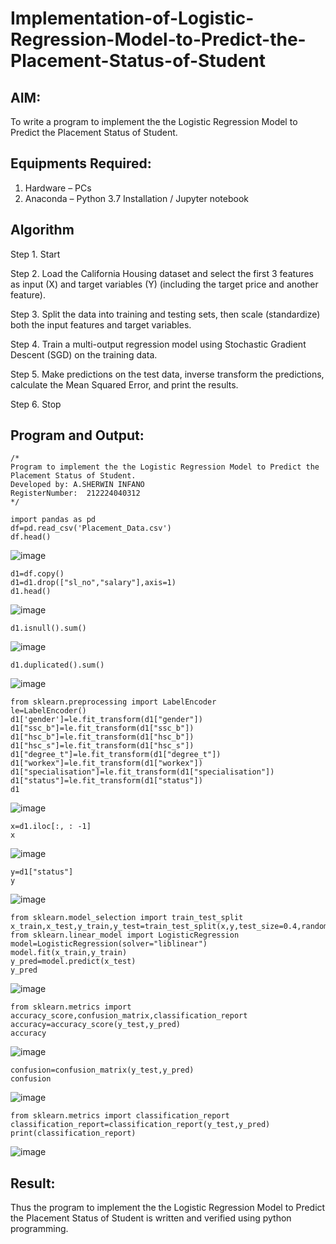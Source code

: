 # Implementation-of-Logistic-Regression-Model-to-Predict-the-Placement-Status-of-Student

## AIM:
To write a program to implement the the Logistic Regression Model to Predict the Placement Status of Student.

## Equipments Required:
1. Hardware – PCs
2. Anaconda – Python 3.7 Installation / Jupyter notebook

## Algorithm
Step 1. Start

Step 2. Load the California Housing dataset and select the first 3 features as input (X) and target variables (Y) (including the target price and another feature).

Step 3. Split the data into training and testing sets, then scale (standardize) both the input features and target variables.

Step 4. Train a multi-output regression model using Stochastic Gradient Descent (SGD) on the training data.

Step 5. Make predictions on the test data, inverse transform the predictions, calculate the Mean Squared Error, and print the results.

Step 6. Stop

## Program and Output:
```
/*
Program to implement the the Logistic Regression Model to Predict the Placement Status of Student.
Developed by: A.SHERWIN INFANO 
RegisterNumber:  212224040312
*/
```
    import pandas as pd
    df=pd.read_csv('Placement_Data.csv')
    df.head()
![image](https://github.com/user-attachments/assets/d8082ba7-956e-4cb0-ac34-03e72b006399)

    d1=df.copy()
    d1=d1.drop(["sl_no","salary"],axis=1)
    d1.head()
![image](https://github.com/user-attachments/assets/cd1bba57-43a2-48f3-97e4-a0f88e1069d6)

    d1.isnull().sum()
![image](https://github.com/user-attachments/assets/64a64539-05ef-43d5-b144-ecfae1f48e04)

    d1.duplicated().sum()
![image](https://github.com/user-attachments/assets/868bc957-50f3-47b2-b167-f99c0355ef2b)

```
from sklearn.preprocessing import LabelEncoder
le=LabelEncoder()
d1['gender']=le.fit_transform(d1["gender"])
d1["ssc_b"]=le.fit_transform(d1["ssc_b"])
d1["hsc_b"]=le.fit_transform(d1["hsc_b"])
d1["hsc_s"]=le.fit_transform(d1["hsc_s"])
d1["degree_t"]=le.fit_transform(d1["degree_t"])
d1["workex"]=le.fit_transform(d1["workex"])
d1["specialisation"]=le.fit_transform(d1["specialisation"])
d1["status"]=le.fit_transform(d1["status"])
d1
```
![image](https://github.com/user-attachments/assets/32009528-944f-483e-8c12-b57e8c74dbe7)

    x=d1.iloc[:, : -1]
    x
![image](https://github.com/user-attachments/assets/4dee8975-ca47-4b06-9967-e58f802143a7)

    y=d1["status"]
    y
![image](https://github.com/user-attachments/assets/be85a4ca-8fa3-48b8-80b5-8de7b4464f0e)
```
from sklearn.model_selection import train_test_split
x_train,x_test,y_train,y_test=train_test_split(x,y,test_size=0.4,random_state=45)
from sklearn.linear_model import LogisticRegression
model=LogisticRegression(solver="liblinear")
model.fit(x_train,y_train)
y_pred=model.predict(x_test)
y_pred
```
![image](https://github.com/user-attachments/assets/3ae4f260-3c47-46b5-9587-aa485f85f0a6)

    from sklearn.metrics import accuracy_score,confusion_matrix,classification_report
    accuracy=accuracy_score(y_test,y_pred)
    accuracy
![image](https://github.com/user-attachments/assets/ef10a2fb-63d6-415e-85c0-82cb23d02d79)

    confusion=confusion_matrix(y_test,y_pred)
    confusion
![image](https://github.com/user-attachments/assets/f2195ef4-a797-44f0-8d48-ed88542b0bef)


    from sklearn.metrics import classification_report
    classification_report=classification_report(y_test,y_pred)
    print(classification_report)
![image](https://github.com/user-attachments/assets/672865b4-a7bd-4558-8441-8cbac38cb75e)

## Result:
Thus the program to implement the the Logistic Regression Model to Predict the Placement Status of Student is written and verified using python programming.
